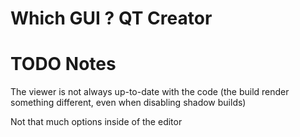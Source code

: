 # Which GUI ? QT Creator

# TODO Notes

The viewer is not always up-to-date with the code (the build render something different, even when disabling shadow builds)

Not that much options inside of the editor
